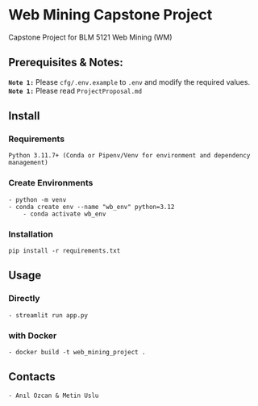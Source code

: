 # Web Mining Capstone Project
Capstone Project for BLM 5121 Web Mining (WM)

## Prerequisites & Notes:
**`Note 1:`** Please `cfg/.env.example` to `.env` and modify the required values.  
**`Note 1:`** Please read `ProjectProposal.md`

## Install

### Requirements
    Python 3.11.7+ (Conda or Pipenv/Venv for environment and dependency management)

### Create Environments
    - python -m venv 
    - conda create env --name "wb_env" python=3.12
        - conda activate wb_env

### Installation
    pip install -r requirements.txt

## Usage

### Directly
    - streamlit run app.py

### with Docker
    - docker build -t web_mining_project .

## Contacts
    - Anıl Özcan & Metin Uslu
